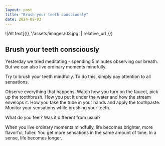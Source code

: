 ```yaml
---
layout: post
title: "Brush your teeth consciously"
date: 2024-08-03
---
```


![Alt text]({{ '/assets/images/03.jpg' | relative_url }})

## Brush your teeth consciously

Yesterday we tried meditating - spending 5 minutes observing our breath. But we can also live ordinary moments mindfully.

Try to brush your teeth mindfully. To do this, simply pay attention to all sensations.

Observe everything that happens. Watch how you turn on the faucet, pick up the toothbrush. How you put it under the water and how the stream envelops it. How you take the tube in your hands and apply the toothpaste. Monitor your sensations while brushing your teeth.

What do you feel? Was it different from usual?

When you live ordinary moments mindfully, life becomes brighter, more flavorful, fuller. You get more sensations in the same amount of time. In a sense, life becomes longer.
